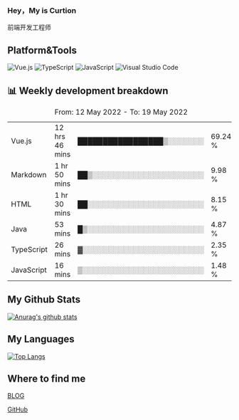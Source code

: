 ### Hey，My is Curtion
前端开发工程师
## Platform&Tools

![Vue.js](https://img.shields.io/badge/-Vue.js-4FC08D?style=flat-square&logo=Vue.js&logoColor=white)
![TypeScript](https://img.shields.io/badge/-TypeScript-007ACC?style=flat-square&logo=typescript&logoColor=white)
![JavaScript](https://img.shields.io/badge/-JavaScript-F7DF1E?style=flat-square&logo=javascript&logoColor=black)
![Visual Studio Code](https://img.shields.io/badge/-VSCode-007ACC?style=flat-square&logo=Visual-Studio-Code&logoColor=white)

## 📊 Weekly development breakdown

<!--START_SECTION:waka-->

<table><caption>From: 12 May 2022 - To: 19 May 2022</caption><tr><td>Vue.js</td><td>12 hrs 46 mins</td><td>█████████████████▒░░░░░░░</td><td>69.24 %</td></tr><tr><td>Markdown</td><td>1 hr 50 mins</td><td>██▒░░░░░░░░░░░░░░░░░░░░░░</td><td>9.98 %</td></tr><tr><td>HTML</td><td>1 hr 30 mins</td><td>██░░░░░░░░░░░░░░░░░░░░░░░</td><td>8.15 %</td></tr><tr><td>Java</td><td>53 mins</td><td>█▒░░░░░░░░░░░░░░░░░░░░░░░</td><td>4.87 %</td></tr><tr><td>TypeScript</td><td>26 mins</td><td>▓░░░░░░░░░░░░░░░░░░░░░░░░</td><td>2.35 %</td></tr><tr><td>JavaScript</td><td>16 mins</td><td>▒░░░░░░░░░░░░░░░░░░░░░░░░</td><td>1.48 %</td></tr></table>

<!--END_SECTION:waka-->

## My Github Stats

[![Anurag's github stats](https://github-readme-stats.vercel.app/api?username=curtion&count_private=true&show_icons=true&theme=onedark)](https://github.com/anuraghazra/github-readme-stats)

## My Languages

[![Top Langs](https://github-readme-stats.vercel.app/api/top-langs/?username=curtion&layout=compact)](https://github.com/anuraghazra/github-readme-stats)

## Where to find me

[BLOG](https://blog.3gxk.net)

[GitHub](https://github.com/Curtion)
